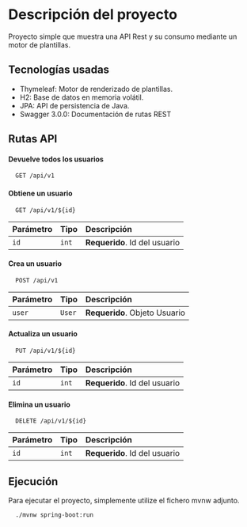 
# Descripción del proyecto

Proyecto simple que muestra una API Rest y su consumo
mediante un motor de plantillas.


## Tecnologías usadas

 - Thymeleaf: Motor de renderizado de plantillas.
 - H2: Base de datos en memoria volátil.  
 - JPA: API de persistencia de Java.
 - Swagger 3.0.0: Documentación de rutas REST


## Rutas API

#### Devuelve todos los usuarios

```http
  GET /api/v1
```

#### Obtiene un usuario

```http
  GET /api/v1/${id}
```

| Parámetro | Tipo     | Descripción                       |
| :-------- | :------- | :-------------------------------- |
| `id`      | `int`    | **Requerido**. Id del usuario     |

#### Crea un usuario

```http
  POST /api/v1
```

| Parámetro | Tipo     | Descripción                       |
| :-------- | :------- | :-------------------------------- |
| `user`    | `User`   | **Requerido**. Objeto Usuario     |

#### Actualiza un usuario

```http
  PUT /api/v1/${id}
```

| Parámetro | Tipo     | Descripción                       |
| :-------- | :------- | :-------------------------------- |
| `id`      | `int`    | **Requerido**. Id del usuario     |

#### Elimina un usuario

```http
  DELETE /api/v1/${id}
```

| Parámetro | Tipo     | Descripción                       |
| :-------- | :------- | :-------------------------------- |
| `id`      | `int`    | **Requerido**. Id del usuario     |

## Ejecución

Para ejecutar el proyecto, simplemente utilize el fichero
mvnw adjunto.

```bash
  ./mvnw spring-boot:run
```
    
